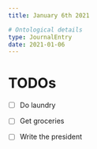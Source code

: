 ```yaml
---
title: January 6th 2021

# Ontological details
type: JournalEntry
date: 2021-01-06
---
```


# TODOs

* [ ] Do laundry
* [ ] Get groceries
* [ ] Write the president

